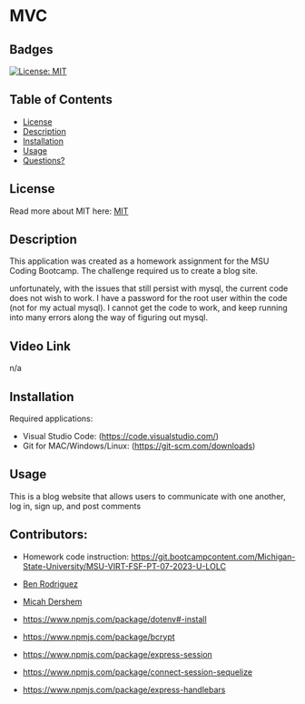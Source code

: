 # MVC

## Badges

[![License: MIT](https://img.shields.io/badge/License-MIT-yellow.svg)](https://opensource.org/licenses/MIT)

## Table of Contents

- [License](#license)
- [Description](#description)
- [Installation](#installation)
- [Usage](#usage)
- [Questions?](#questions)

## License

Read more about MIT here:
[MIT](https://opensource.org/licenses/MIT)

## Description

This application was created as a homework assignment for the MSU Coding Bootcamp. The challenge required us to create a blog site.

unfortunately, with the issues that still persist with mysql, the current code does not wish to work. I have a password for the root user within the code (not for my actual mysql). I cannot get the code to work, and keep running into many errors along the way of figuring out mysql.


## Video Link

n/a

## Installation

Required applications:
- Visual Studio Code: (https://code.visualstudio.com/)
- Git for MAC/Windows/Linux: (https://git-scm.com/downloads)

## Usage
This is a blog website that allows users to communicate with one another, log in, sign up, and post comments


## Contributors:

- Homework code  instruction: https://git.bootcampcontent.com/Michigan-State-University/MSU-VIRT-FSF-PT-07-2023-U-LOLC

- [Ben Rodriguez](https://github.com/benrodriguezmoran)

- [Micah Dershem](https://github.com/G303K)

- https://www.npmjs.com/package/dotenv#-install

- https://www.npmjs.com/package/bcrypt

- https://www.npmjs.com/package/express-session

- https://www.npmjs.com/package/connect-session-sequelize

- https://www.npmjs.com/package/express-handlebars